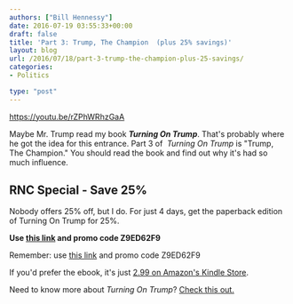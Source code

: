```yaml
---
authors: ["Bill Hennessy"]
date: 2016-07-19 03:55:33+00:00
draft: false
title: 'Part 3: Trump, The Champion  (plus 25% savings)'
layout: blog
url: /2016/07/18/part-3-trump-the-champion-plus-25-savings/
categories:
- Politics

type: "post"
---
```


https://youtu.be/rZPhWRhzGaA

Maybe Mr. Trump read my book _**Turning On Trump**_. That's probably where he got the idea for this entrance. Part 3 of  _Turning On Trump_ is "Trump, The Champion." You should read the book and find out why it's had so much influence.



## RNC Special - Save 25%



Nobody offers 25% off, but I do. For just 4 days, get the paperback edition of Turning On Trump for 25%.

**Use [this link](https://t.co/9R7r8O1Bm2) and promo code Z9ED62F9**

Remember: use [this link](https://t.co/9R7r8O1Bm2) and promo code Z9ED62F9

If you'd prefer the ebook, it's just [2.99 on Amazon's Kindle Store](https://amzn.to/29erRq8).

Need to know more about _Turning On Trump_? [Check this out.](https://booklaunch.io/whennessy/turningontrump)
